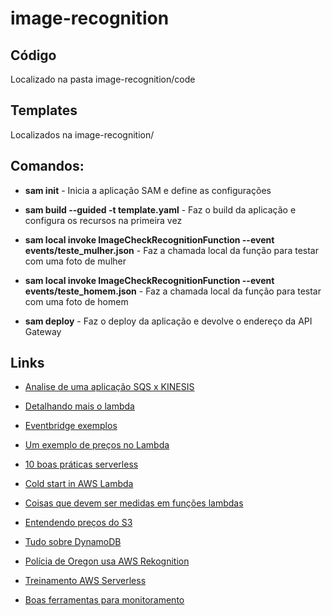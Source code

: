 # image-recognition

## Código

Localizado na pasta image-recognition/code

## Templates

Localizados na image-recognition/

## Comandos:

- **sam init** - Inicia a aplicação SAM e define as configurações

- **sam build --guided -t template.yaml** - Faz o build da aplicação e configura os recursos na primeira vez

- **sam local invoke ImageCheckRecognitionFunction --event events/teste_mulher.json** - Faz a chamada local da função para testar com uma foto de mulher

- **sam local invoke ImageCheckRecognitionFunction --event events/teste_homem.json** - Faz a chamada local da função para testar com uma foto de homem

- **sam deploy** - Faz o deploy da aplicação e devolve o endereço da API Gateway

## Links

- [Analise de uma aplicação SQS x KINESIS](https://eng.lifion.com/aws-lambda-triggers-kinesis-vs-sqs-1a1c78a86600)

- [Detalhando mais o lambda](https://github.com/epsagon/lambda-internals)

- [Eventbridge exemplos](https://www.serverless.com/blog/eventbridge-use-cases-and-tutorial/)

- [Um exemplo de preços no Lambda](https://blog.binaris.com/lambda-pricing-pitfalls/)

- [10 boas práticas serverless](https://www.datree.io/resources/serverless-best-practices)

- [Cold start in AWS Lambda](https://mikhail.io/serverless/coldstarts/aws/)

- [Coisas que devem ser medidas em funções lambdas](https://www.bluematador.com/blog/top-7-aws-lambda-metrics-to-monitor)

- [Entendendo preços do S3](https://www.sumologic.com/insight/s3-cost-optimization/)

- [Tudo sobre DynamoDB](https://www.serverless.com/dynamodb/)

- [Polícia de Oregon usa AWS Rekognition](https://www.washingtonpost.com/technology/2019/04/30/amazons-facial-recognition-technology-is-supercharging-local-police/)

- [Treinamento AWS Serverless](https://www.aws.training/Details/eLearning?id=42594)

- [Boas ferramentas para monitoramento](https://www.serverless.com/blog/best-tools-serverless-observability/)
